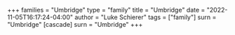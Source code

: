 +++
families = "Umbridge"
type = "family"
title = "Umbridge"
date = "2022-11-05T16:17:24-04:00"
author = "Luke Schierer"
tags = ["family"]
surn = "Umbridge"
[cascade]
  surn = "Umbridge"
+++
